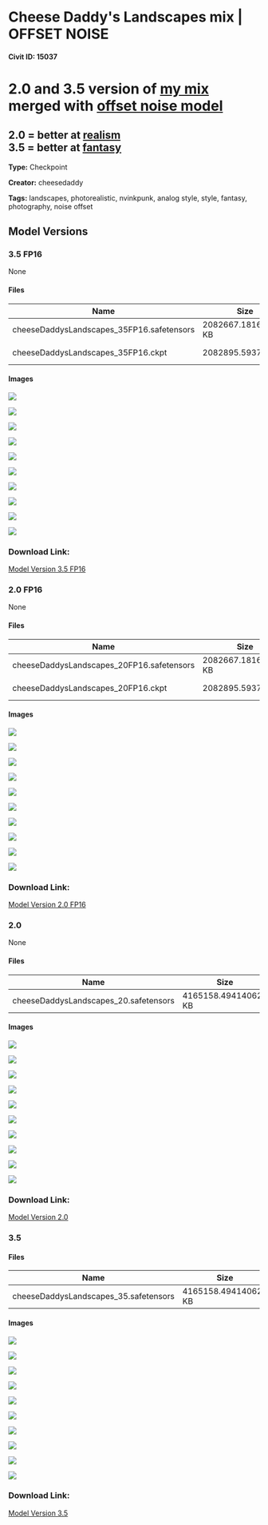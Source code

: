 # Cheese Daddy's Landscapes mix | OFFSET NOISE

#### Civit ID: 15037

<h1>2.0 and 3.5 version of <a target="_blank" rel="ugc" href="https://civitai.com/models/5041/cheese-daddys-landscapes-mix">my mix </a>merged with <a target="_blank" rel="ugc" href="https://civitai.com/models/10391/noise-offset-for-true-darkness-in-sd">offset noise model</a></h1><h2>2.0 = better at <u>realism<br /></u>3.5 = better at <u>fantasy</u></h2>

**Type:** Checkpoint

**Creator:** cheesedaddy

**Tags:** landscapes, photorealistic, nvinkpunk, analog style, style, fantasy, photography, noise offset

## Model Versions

### 3.5 FP16

None

#### Files

| Name | Size | Type | Format | Download Url | AutoV1 | AutoV2 | SHA256 | CRC32 | BLAKE3 |
| --- | --- | --- | --- | --- | --- | --- | --- | --- | --- |
| cheeseDaddysLandscapes_35FP16.safetensors | 2082667.181640625 KB | Model | SafeTensor | https://civitai.com/api/download/models/18512 | F3FF3B12 | AFEF02DE04 | AFEF02DE042B6DB4B7BFD4754138B3E119C95B8F71635F8B606D02867B313EDE | DC07A890 | 21C19D459A04B1FF5B22C2FBBC692E3F3CAD9F5F85547776B4EB13F88B7E37B9 |
| cheeseDaddysLandscapes_35FP16.ckpt | 2082895.59375 KB | Model | PickleTensor | https://civitai.com/api/download/models/18512?type=Model&format=PickleTensor&size=full&fp=fp16 | 438C2562 | 59A1A70641 | 59A1A706410207CE0419991BE4C67B8A22C936BD814D557EABF53E399D44506F | 93709421 | 2304F24F1B5504580582B1B07F1E034D32F54858A98FCFAAB84619BD6BCE3B1E |

#### Images

<p><img src="https://image.civitai.com/xG1nkqKTMzGDvpLrqFT7WA/c34d2c3d-e50f-432c-ce0b-8d3d50ea4c00/width=450/191430.jpeg" /></p>

<p><img src="https://image.civitai.com/xG1nkqKTMzGDvpLrqFT7WA/3a46d915-07a2-45ee-e4ae-eb079a818d00/width=450/191429.jpeg" /></p>

<p><img src="https://image.civitai.com/xG1nkqKTMzGDvpLrqFT7WA/9f77fa62-47cb-4307-3744-5f7603792200/width=450/191432.jpeg" /></p>

<p><img src="https://image.civitai.com/xG1nkqKTMzGDvpLrqFT7WA/fc430129-84e0-49d3-880e-664d83fb9a00/width=450/191431.jpeg" /></p>

<p><img src="https://image.civitai.com/xG1nkqKTMzGDvpLrqFT7WA/1b0dc70a-85a5-494d-ece6-817010d94e00/width=450/191428.jpeg" /></p>

<p><img src="https://image.civitai.com/xG1nkqKTMzGDvpLrqFT7WA/d8f210b6-2612-4ed2-a27b-1dfeb0b53c00/width=450/191427.jpeg" /></p>

<p><img src="https://image.civitai.com/xG1nkqKTMzGDvpLrqFT7WA/3c684a58-13e0-4778-a733-cbfcad64e600/width=450/191426.jpeg" /></p>

<p><img src="https://image.civitai.com/xG1nkqKTMzGDvpLrqFT7WA/725b58c4-059a-48ad-8838-35b50fa2a700/width=450/191425.jpeg" /></p>

<p><img src="https://image.civitai.com/xG1nkqKTMzGDvpLrqFT7WA/1c9a6bb8-c926-4c03-d913-86172abe1400/width=450/191424.jpeg" /></p>

<p><img src="https://image.civitai.com/xG1nkqKTMzGDvpLrqFT7WA/ddce74be-519c-4ec7-5a05-13296f392800/width=450/191423.jpeg" /></p>

### Download Link:

[Model Version 3.5 FP16](https://civitai.com/api/download/models/18512)

### 2.0 FP16

None

#### Files

| Name | Size | Type | Format | Download Url | AutoV1 | AutoV2 | SHA256 | CRC32 | BLAKE3 |
| --- | --- | --- | --- | --- | --- | --- | --- | --- | --- |
| cheeseDaddysLandscapes_20FP16.safetensors | 2082667.181640625 KB | Model | SafeTensor | https://civitai.com/api/download/models/18513 | F0C19611 | 728DD4F26A | 728DD4F26AD995FBE6CC27BAD6BA2C7394911F6DA5F86470D06EE05F52948401 | A37FAF95 | B45CC96F222F8FC692B678736BF1416F356F9AFD94797E3901EF02F95FED1249 |
| cheeseDaddysLandscapes_20FP16.ckpt | 2082895.59375 KB | Model | PickleTensor | https://civitai.com/api/download/models/18513?type=Model&format=PickleTensor&size=full&fp=fp16 | B1CD1F3E | F0CF1BD468 | F0CF1BD468B4EB6852578B1E6A563C3BCC8F0D7AFE46BFD569F85E45F64F17A3 | 3D577FA5 | B30911FD7BA48EC9BE994D48ABAC15056C4AEB3B160D69F793ACEDD47B865AD7 |

#### Images

<p><img src="https://image.civitai.com/xG1nkqKTMzGDvpLrqFT7WA/ea005120-af33-45d5-a0c3-d3aa09395c00/width=450/191447.jpeg" /></p>

<p><img src="https://image.civitai.com/xG1nkqKTMzGDvpLrqFT7WA/8a6a2f0d-5042-491e-eef1-85872c16a300/width=450/191446.jpeg" /></p>

<p><img src="https://image.civitai.com/xG1nkqKTMzGDvpLrqFT7WA/f06d522a-fffb-45a5-d391-fec2c200ce00/width=450/191445.jpeg" /></p>

<p><img src="https://image.civitai.com/xG1nkqKTMzGDvpLrqFT7WA/6da3e70b-0efc-4274-a81b-8ebc43e06500/width=450/191444.jpeg" /></p>

<p><img src="https://image.civitai.com/xG1nkqKTMzGDvpLrqFT7WA/5d024efb-e362-4745-a398-818658527900/width=450/191443.jpeg" /></p>

<p><img src="https://image.civitai.com/xG1nkqKTMzGDvpLrqFT7WA/d4e7eb9c-d37e-4d4e-4436-0902cefe5300/width=450/191442.jpeg" /></p>

<p><img src="https://image.civitai.com/xG1nkqKTMzGDvpLrqFT7WA/f98ab2b0-ccdf-4909-4ab4-d834d9151c00/width=450/191441.jpeg" /></p>

<p><img src="https://image.civitai.com/xG1nkqKTMzGDvpLrqFT7WA/e6c491b2-fa3d-47cd-dc5d-51e61c690e00/width=450/191440.jpeg" /></p>

<p><img src="https://image.civitai.com/xG1nkqKTMzGDvpLrqFT7WA/6db30377-2bb5-4eb8-8d6a-770dbf315d00/width=450/191439.jpeg" /></p>

<p><img src="https://image.civitai.com/xG1nkqKTMzGDvpLrqFT7WA/0213dfe2-1a4d-4c68-3b24-0d305006c400/width=450/191438.jpeg" /></p>

### Download Link:

[Model Version 2.0 FP16](https://civitai.com/api/download/models/18513)

### 2.0

None

#### Files

| Name | Size | Type | Format | Download Url | AutoV1 | AutoV2 | SHA256 | CRC32 | BLAKE3 |
| --- | --- | --- | --- | --- | --- | --- | --- | --- | --- |
| cheeseDaddysLandscapes_20.safetensors | 4165158.494140625 KB | Model | SafeTensor | https://civitai.com/api/download/models/18225 | 6FC0AFE9 | E72B33B7A2 | E72B33B7A2DD04FFE187D187BAA4754B02351FE2DC7E300EC641F74D2F3BA838 | 1224B95A | 6D7D39091C9F617996DB9F5F9779CCCCE7635041637B2CC0EE4E260F2CB03144 |

#### Images

<p><img src="https://image.civitai.com/xG1nkqKTMzGDvpLrqFT7WA/a40bef34-2dca-4386-2df1-1dcef7cf5300/width=450/187540.jpeg" /></p>

<p><img src="https://image.civitai.com/xG1nkqKTMzGDvpLrqFT7WA/68744e52-b1ce-4ce5-132a-0e2e53344700/width=450/187539.jpeg" /></p>

<p><img src="https://image.civitai.com/xG1nkqKTMzGDvpLrqFT7WA/2e8f51fe-bc77-4511-bcee-ea27c5a6ee00/width=450/187538.jpeg" /></p>

<p><img src="https://image.civitai.com/xG1nkqKTMzGDvpLrqFT7WA/0e18754c-4b8e-429a-0a2b-38e7fea3ee00/width=450/187537.jpeg" /></p>

<p><img src="https://image.civitai.com/xG1nkqKTMzGDvpLrqFT7WA/85f61b78-4287-469f-43e1-39c1e56a9600/width=450/187536.jpeg" /></p>

<p><img src="https://image.civitai.com/xG1nkqKTMzGDvpLrqFT7WA/5f0df341-0825-47c8-16fe-b04c02d05a00/width=450/187535.jpeg" /></p>

<p><img src="https://image.civitai.com/xG1nkqKTMzGDvpLrqFT7WA/a3ddc801-cefb-445f-12f4-02b57b699300/width=450/187534.jpeg" /></p>

<p><img src="https://image.civitai.com/xG1nkqKTMzGDvpLrqFT7WA/05b901de-27e9-4dfa-ec3d-b71ec064e300/width=450/187533.jpeg" /></p>

<p><img src="https://image.civitai.com/xG1nkqKTMzGDvpLrqFT7WA/0abd7521-c04c-4718-fe4b-4449d5506900/width=450/187532.jpeg" /></p>

<p><img src="https://image.civitai.com/xG1nkqKTMzGDvpLrqFT7WA/44a6bc30-23ce-4035-6d1b-56aad3249900/width=450/187531.jpeg" /></p>

### Download Link:

[Model Version 2.0](https://civitai.com/api/download/models/18225)

### 3.5

<p></p><p></p>

#### Files

| Name | Size | Type | Format | Download Url | AutoV1 | AutoV2 | SHA256 | CRC32 | BLAKE3 |
| --- | --- | --- | --- | --- | --- | --- | --- | --- | --- |
| cheeseDaddysLandscapes_35.safetensors | 4165158.494140625 KB | Model | SafeTensor | https://civitai.com/api/download/models/17716 | E78C5F27 | 8BDCC17D03 | 8BDCC17D031421F1212654ABDAB4C840F6B5731D02A0D5E74F474F30443B7D55 | C0F05B59 | EB2EAE051EF07057CEB4D40ADA8BE71B06E8C94E2C2B18A4FD48B580F2F26F8F |

#### Images

<p><img src="https://image.civitai.com/xG1nkqKTMzGDvpLrqFT7WA/9f4ef719-9e4d-465e-ea70-156d5402fd00/width=450/181263.jpeg" /></p>

<p><img src="https://image.civitai.com/xG1nkqKTMzGDvpLrqFT7WA/56c89ff9-2572-41d0-ebfc-901dba634100/width=450/181256.jpeg" /></p>

<p><img src="https://image.civitai.com/xG1nkqKTMzGDvpLrqFT7WA/8733a98b-e059-43b0-e50b-aa8171f50200/width=450/181270.jpeg" /></p>

<p><img src="https://image.civitai.com/xG1nkqKTMzGDvpLrqFT7WA/52bebb9f-2210-4f28-c561-e25efc9aca00/width=450/181269.jpeg" /></p>

<p><img src="https://image.civitai.com/xG1nkqKTMzGDvpLrqFT7WA/4bc87d47-c9c6-4879-7573-db5240755d00/width=450/181268.jpeg" /></p>

<p><img src="https://image.civitai.com/xG1nkqKTMzGDvpLrqFT7WA/5881b081-d2e6-4bfd-4733-b015dd3e4c00/width=450/181267.jpeg" /></p>

<p><img src="https://image.civitai.com/xG1nkqKTMzGDvpLrqFT7WA/18cbd199-6d5e-4311-d8e3-bd9cc17bc200/width=450/181266.jpeg" /></p>

<p><img src="https://image.civitai.com/xG1nkqKTMzGDvpLrqFT7WA/fe2a3855-41cf-41d4-c128-65c5f7da9d00/width=450/181265.jpeg" /></p>

<p><img src="https://image.civitai.com/xG1nkqKTMzGDvpLrqFT7WA/9e661e2b-9aa6-4fc0-7c40-d5fc0831ae00/width=450/181264.jpeg" /></p>

<p><img src="https://image.civitai.com/xG1nkqKTMzGDvpLrqFT7WA/6a16d14f-b2cc-4cc2-d4eb-b425a5938900/width=450/181262.jpeg" /></p>

### Download Link:

[Model Version 3.5](https://civitai.com/api/download/models/17716)

